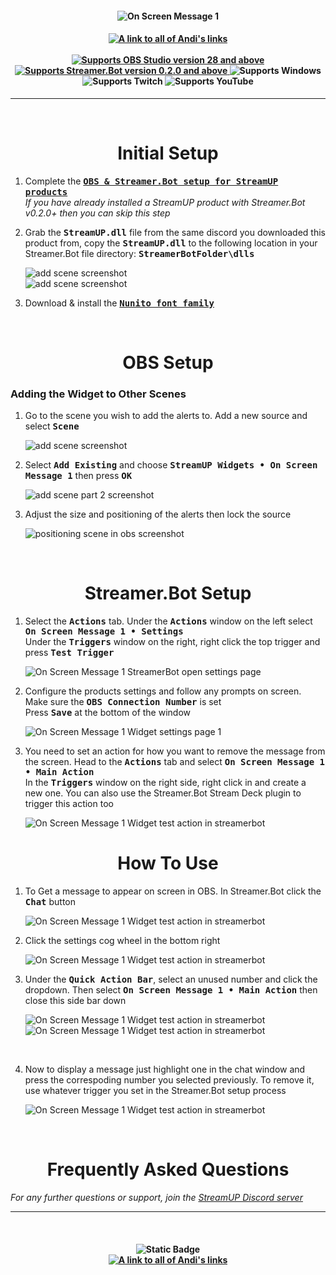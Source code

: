 <h4 align="center">
  <img src="../Assets/On Screen Message 1 Widget - Banner.png" alt="On Screen Message 1">
</h4>

<h4 align="center">
  <a href="https://doras.to/andilippi">
    <img alt="A link to all of Andi's links" src="https://img.shields.io/badge/Created%20by%20Andi%20Stone%20(Andilippi)-white?style=for-the-badge">
  </a>
  <br><br>
    <a href="https://obsproject.com">
        <img alt="Supports OBS Studio version 28 and above" src="https://img.shields.io/badge/OBS Studio-28%2B-FFFFFF?style=for-the-badge&labelColor=1e1a1d">
    </a>
    <a href="https://streamer.bot">
        <img alt="Supports Streamer.Bot version 0.2.0 and above" src="https://img.shields.io/badge/Streamer.Bot-v0.2.0+-%23FFFFFF?style=for-the-badge&labelColor=9038e8">
    </a>
    <img alt="Supports Windows" src="https://img.shields.io/badge/Windows-%23FFFFFF?style=for-the-badge&logo=windows&labelColor=00a2ed">
  <br>
  <img alt="Supports Twitch" src="https://img.shields.io/badge/Supports Twitch-6441a5?style=for-the-badge&logo=twitch&logoColor=white">
  <img alt="Supports YouTube" src="https://img.shields.io/badge/Supports YouTube-red?style=for-the-badge&logo=youtube&logoColor=white"> 
</h4>

---

<br>

<h1 align="center">Initial Setup
</h1>

1. Complete the <kbd><b><a href="https://github.com/StreamUPTips/ReadMe-Files/blob/main/StreamUP-Product-Install-Guide.md">OBS & Streamer.Bot setup for StreamUP products</b></kbd><br></a>
*If you have already installed a StreamUP product with Streamer.Bot v0.2.0+ then you can skip this step*

2. Grab the <kbd><b>StreamUP.dll</b></kbd> file from the same discord you downloaded this product from, copy the <kbd><b>StreamUP.dll</b></kbd> to the following location in your Streamer.Bot file directory: <kbd><b>StreamerBotFolder\\dlls</b></kbd>

    <img src="../Assets/General - StreamUP dll 1.png" alt="add scene screenshot"><br>
    <img src="../Assets/General - StreamUP dll 2.png" alt="add scene screenshot"><br>

3. Download & install the <kbd><b><a href="https://fonts.google.com/specimen/Nunito">Nunito font family</b></kbd></a><br>

<br>

<h1 align="center">OBS Setup
</h1>
<h3>Adding the Widget to Other Scenes</h3>

1. Go to the scene you wish to add the alerts to. Add a new source and select <kbd><b>Scene</b></kbd><br>

    <img src="../Assets/On Screen Message 1 Widget - OBS Add Scene 1.png" alt="add scene screenshot"><br>

1. Select <kbd><b>Add Existing</b></kbd> and choose <kbd><b>StreamUP Widgets • On Screen Message 1</b></kbd> then press <kbd><b>OK</b></kbd><br>

    <img src="../Assets/On Screen Message 1 Widget - OBS Add Scene 2.png" alt="add scene part 2 screenshot"><br>

1. Adjust the size and positioning of the alerts then lock the source<br>

    <img src="../Assets/On Screen Message 1 Widget - Position In OBS.png" alt="positioning scene in obs screenshot">

<br>

<h1 align="center">
        Streamer.Bot Setup
</h1>

1. Select the <kbd><b>Actions</b></kbd> tab. Under the <kbd><b>Actions</b></kbd> window on the left select <kbd><b>On Screen Message 1 • Settings</b></kbd><br>
Under the <kbd><b>Triggers</b></kbd> window on the right, right click the top trigger and press <kbd><b>Test Trigger</b></kbd><br>

   <img src="../Assets/On Screen Message 1 Widget - Open Settings.png" alt="On Screen Message 1 StreamerBot open settings page"><br>

2. Configure the products settings and follow any prompts on screen. Make sure the <kbd><b>OBS Connection Number</b></kbd> is set<br>
Press <kbd><b>Save</b></kbd> at the bottom of the window<br>

    <img src="../Assets/On Screen Message 1 Widget - Settings 1.png" alt="On Screen Message 1 Widget settings page 1">

3. You need to set an action for how you want to remove the message from the screen. Head to the <kbd><b>Actions</b></kbd> tab and select <kbd><b>On Screen Message 1 • Main Action</b></kbd><br>
In the <kbd><b>Triggers</b></kbd> window on the right side, right click in and create a new one. You can also use the Streamer.Bot Stream Deck plugin to trigger this action too

      <img src="../Assets/On Screen Message 1 Widget - Chat 6.png" alt="On Screen Message 1 Widget test action in streamerbot"><br>

<h1 align="center">
        How To Use
</h1>

1. To Get a message to appear on screen in OBS. In Streamer.Bot click the <kbd><b>Chat</b></kbd> button 

      <img src="../Assets/On Screen Message 1 Widget - Chat 1.png" alt="On Screen Message 1 Widget test action in streamerbot"><br>

2. Click the settings cog wheel in the bottom right    

      <img src="../Assets/On Screen Message 1 Widget - Chat 2.png" alt="On Screen Message 1 Widget test action in streamerbot"><br>

3. Under the <kbd><b>Quick Action Bar</b></kbd>, select an unused number and click the dropdown. Then select <kbd><b>On Screen Message 1 • Main Action</b></kbd> then close this side bar down

      <img src="../Assets/On Screen Message 1 Widget - Chat 3.png" alt="On Screen Message 1 Widget test action in streamerbot"><br>
      <img src="../Assets/On Screen Message 1 Widget - Chat 4.png" alt="On Screen Message 1 Widget test action in streamerbot"><br>
<br>

4. Now to display a message just highlight one in the chat window and press the correspoding number you selected previously. To remove it, use whatever trigger you set in the Streamer.Bot setup process

      <img src="../Assets/On Screen Message 1 Widget - Chat 5.png" alt="On Screen Message 1 Widget test action in streamerbot"><br>

<br>

<h1 align="center">
        Frequently Asked Questions
</h1>

*For any further questions or support, join the [StreamUP Discord server](https://discord.com/invite/RnDKRaVCEu?)*

---

<br>

<h4 align="center">
  <img alt="Static Badge" src="https://img.shields.io/badge/A%20StreamUP%20Product-%23fc6caf?style=for-the-badge"><br>
  <a href="https://doras.to/andilippi">
    <img alt="A link to all of Andi's links" src="https://img.shields.io/badge/Created%20by%20Andi%20Stone%20(Andilippi)-white?style=for-the-badge">
  </a>  
</h4>
